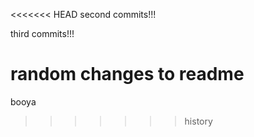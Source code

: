 <<<<<<< HEAD
second commits!!!

third commits!!!

random changes to readme
=======
booya
>>>>>>> history
